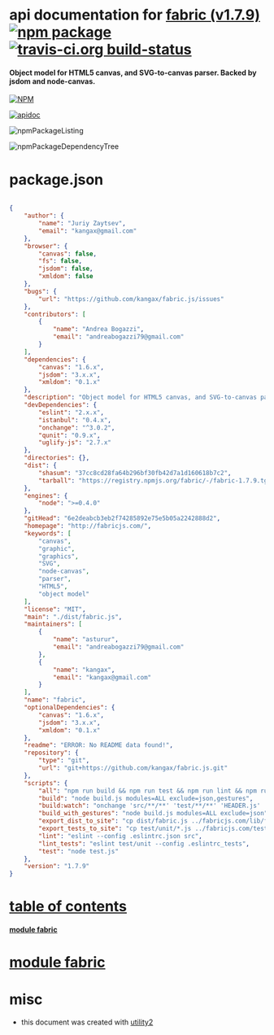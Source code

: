 # api documentation for  [fabric (v1.7.9)](http://fabricjs.com/)  [![npm package](https://img.shields.io/npm/v/npmdoc-fabric.svg?style=flat-square)](https://www.npmjs.org/package/npmdoc-fabric) [![travis-ci.org build-status](https://api.travis-ci.org/npmdoc/node-npmdoc-fabric.svg)](https://travis-ci.org/npmdoc/node-npmdoc-fabric)
#### Object model for HTML5 canvas, and SVG-to-canvas parser. Backed by jsdom and node-canvas.

[![NPM](https://nodei.co/npm/fabric.png?downloads=true)](https://www.npmjs.com/package/fabric)

[![apidoc](https://npmdoc.github.io/node-npmdoc-fabric/build/screenCapture.buildNpmdoc.browser._2Fhome_2Ftravis_2Fbuild_2Fnpmdoc_2Fnode-npmdoc-fabric_2Ftmp_2Fbuild_2Fapidoc.html.png)](https://npmdoc.github.io/node-npmdoc-fabric/build/apidoc.html)

![npmPackageListing](https://npmdoc.github.io/node-npmdoc-fabric/build/screenCapture.npmPackageListing.svg)

![npmPackageDependencyTree](https://npmdoc.github.io/node-npmdoc-fabric/build/screenCapture.npmPackageDependencyTree.svg)



# package.json

```json

{
    "author": {
        "name": "Juriy Zaytsev",
        "email": "kangax@gmail.com"
    },
    "browser": {
        "canvas": false,
        "fs": false,
        "jsdom": false,
        "xmldom": false
    },
    "bugs": {
        "url": "https://github.com/kangax/fabric.js/issues"
    },
    "contributors": [
        {
            "name": "Andrea Bogazzi",
            "email": "andreabogazzi79@gmail.com"
        }
    ],
    "dependencies": {
        "canvas": "1.6.x",
        "jsdom": "3.x.x",
        "xmldom": "0.1.x"
    },
    "description": "Object model for HTML5 canvas, and SVG-to-canvas parser. Backed by jsdom and node-canvas.",
    "devDependencies": {
        "eslint": "2.x.x",
        "istanbul": "0.4.x",
        "onchange": "^3.0.2",
        "qunit": "0.9.x",
        "uglify-js": "2.7.x"
    },
    "directories": {},
    "dist": {
        "shasum": "37cc8cd28fa64b296bf30fb42d7a1d160618b7c2",
        "tarball": "https://registry.npmjs.org/fabric/-/fabric-1.7.9.tgz"
    },
    "engines": {
        "node": ">=0.4.0"
    },
    "gitHead": "6e2deabcb3eb2f74285892e75e5b05a2242888d2",
    "homepage": "http://fabricjs.com/",
    "keywords": [
        "canvas",
        "graphic",
        "graphics",
        "SVG",
        "node-canvas",
        "parser",
        "HTML5",
        "object model"
    ],
    "license": "MIT",
    "main": "./dist/fabric.js",
    "maintainers": [
        {
            "name": "asturur",
            "email": "andreabogazzi79@gmail.com"
        },
        {
            "name": "kangax",
            "email": "kangax@gmail.com"
        }
    ],
    "name": "fabric",
    "optionalDependencies": {
        "canvas": "1.6.x",
        "jsdom": "3.x.x",
        "xmldom": "0.1.x"
    },
    "readme": "ERROR: No README data found!",
    "repository": {
        "type": "git",
        "url": "git+https://github.com/kangax/fabric.js.git"
    },
    "scripts": {
        "all": "npm run build && npm run test && npm run lint && npm run lint_tests && npm run export_dist_to_site && npm run export_tests_to_site",
        "build": "node build.js modules=ALL exclude=json,gestures",
        "build:watch": "onchange 'src/**/**' 'test/**/**' 'HEADER.js' 'lib/**/**' -- npm run build",
        "build_with_gestures": "node build.js modules=ALL exclude=json",
        "export_dist_to_site": "cp dist/fabric.js ../fabricjs.com/lib/fabric.js && cp -r src HEADER.js lib ../fabricjs.com/build/files/",
        "export_tests_to_site": "cp test/unit/*.js ../fabricjs.com/test/unit",
        "lint": "eslint --config .eslintrc.json src",
        "lint_tests": "eslint test/unit --config .eslintrc_tests",
        "test": "node test.js"
    },
    "version": "1.7.9"
}
```



# <a name="apidoc.tableOfContents"></a>[table of contents](#apidoc.tableOfContents)

#### [module fabric](#apidoc.module.fabric)



# <a name="apidoc.module.fabric"></a>[module fabric](#apidoc.module.fabric)



# misc
- this document was created with [utility2](https://github.com/kaizhu256/node-utility2)
